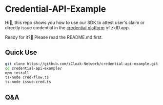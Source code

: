# Credential-API-Example

Hi👋, this repo shows you how to use our SDK to attest user's claim or directly issue credential in the [credential platform](https://cred.zkid.app) of zkID.app.

Ready for it?🚀 Please read the README.md first.

## Quick Use

```bash
git clone https://github.com/zCloak-Network/credential-api-example.git
cd credential-api-example/
npm install
ts-node cred-flow.ts
ts-node issue-cred.ts
```

## Q&A
